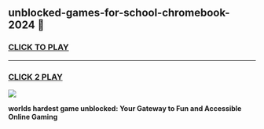 
## unblocked-games-for-school-chromebook-2024 👋
<h3>
<a href="https://premium.freeplayer.one?title=unblocked-games-for-school-chromebook-2024&ref=14F">CLICK TO PLAY</a></h3>
<hr>

<h3>
<a href="https://premium.freeplayer.one?title=unblocked-games-for-school-chromebook-2024&ref=14F">CLICK 2 PLAY</a>
  
</h3>

<a href="https://premium.freeplayer.one?title=unblocked-games-for-school-chromebook-2024&ref=12F/"><img src="https://clearcache.store/games.png"></a>


**worlds hardest game unblocked: Your Gateway to Fun and Accessible Online Gaming**
